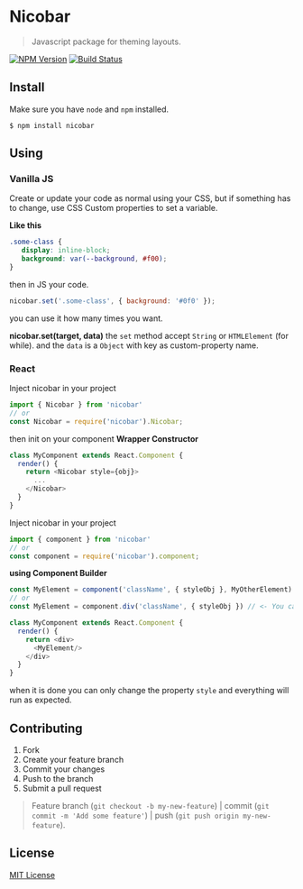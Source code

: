 # Nicobar

> Javascript package for theming layouts.

[![NPM Version](https://img.shields.io/npm/v/nicobar.svg)](https://www.npmjs.org/package/nicobar)
[![Build Status](https://travis-ci.org/jeffersonmourak/nicobar.svg?branch=master)](https://travis-ci.org/jeffersonmourak/nicobar)

## Install
Make sure you have `node` and `npm` installed.

`$ npm install nicobar`

## Using
### Vanilla JS
Create or update your code as normal using your CSS, but if something has to change, use CSS Custom properties to set a variable.

**Like this**
```css
.some-class {
   display: inline-block;
   background: var(--background, #f00);  
}
```

then in JS your code.

```javascript
nicobar.set('.some-class', { background: '#0f0' });
```

you can use it how many times you want.

**nicobar.set(target, data)**
the `set` method accept `String` or `HTMLElement` (for while).
and the `data` is a `Object` with key as custom-property name.

### React
Inject nicobar in your project
```javascript
import { Nicobar } from 'nicobar'
// or
const Nicobar = require('nicobar').Nicobar;
```
then init on your component
**Wrapper Constructor**
```javascript
class MyComponent extends React.Component {
  render() {
    return <Nicobar style={obj}>
      ...
    </Nicobar>
  }
}
```
Inject nicobar in your project
```javascript
import { component } from 'nicobar'
// or
const component = require('nicobar').component;
```
**using Component Builder**
```javascript
const MyElement = component('className', { styleObj }, MyOtherElement)
// or
const MyElement = component.div('className', { styleObj }) // <- You can use any dom element.

class MyComponent extends React.Component {
  render() {
    return <div>
      <MyElement/>
    </div>
  }
}

```

when it is done you can only change the property `style` and everything will run as expected.

## Contributing

1. Fork
2. Create your feature branch
3. Commit your changes
4. Push to the branch
5. Submit a pull request

>Feature branch (`git checkout -b my-new-feature`) | commit (`git commit -m 'Add some feature'`) | push (`git push origin my-new-feature`).

## License

[MIT License](http://opensource.org/licenses/MIT)
